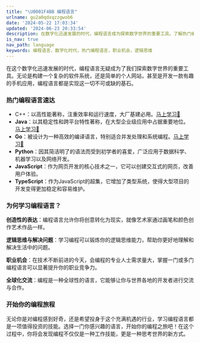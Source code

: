 ```yaml
---
title: "\U0001F4BB 编程语言"
urlname: gu2a0qdxqzzgwob6
date: '2024-05-22 17:03:34'
updated: '2024-06-23 20:33:54'
description: 在数字化迅速发展的时代，编程语言成为探索数字世界的重要工具。了解热门编程语言如C++、Java、Go、Python、JavaScript和TypeScript，提升你的职业竞争力和逻辑思维能力。开始你的编程之旅，创造性地表达与全球开发者交流。
is_nav: true
nav_path: language
keywords: 编程语言，数字化时代，热门编程语言，职业机会，逻辑思维
---
```

在这个数字化迅速发展的时代，编程语言无疑成为了我们探索数字世界的重要工具。无论是构建一个复杂的软件系统，还是简单的个人网站，甚至是开发一款有趣的手机应用，编程语言都是实现这一切不可或缺的基石。
### 热门编程语言速达

- C++：以高性能著称，注重效率和运行速度，大厂基建必用。[马上学习🤔](https://offernow.cn/s/language/cpp/vm62ytquukgy0sp8)
- **Java**：以其稳定性和跨平台特性著称，在大型企业级应用中占据重要地位。 [马上学习🤔](https://offernow.cn/s/language/java/java_master/ewu8fhrp6gm1yvpa)
- **Go**：被设计为一种高效的编译语言，特别适合并发处理和系统编程。[马上学习🤔](https://offernow.cn/s/language/golang/noob/tgkdc0idgg402xt1)
- **Python**：因其简洁明了的语法而受到初学者的喜爱，广泛应用于数据科学、机器学习以及网络开发。 
- **JavaScript**：作为网页开发的核心技术之一，它可以创建交互式的网页，改善用户体验。  
- **TypeScript**：作为JavaScript的超集，它增加了类型系统，使得大型项目的开发变得更加稳定和容易维护。
### 为何学习编程语言？

**创造性的表达**：编程语言允许你将创意转化为现实，就像艺术家通过画笔和颜色创作艺术作品一样。

**逻辑思维与解决问题**：学习编程可以锻炼你的逻辑思维能力，帮助你更好地理解和解决生活中的问题。

**职业机会**：在技术不断前进的今天，会编程的专业人士需求量大，掌握一门或多门编程语言可以显著提升你的职业竞争力。

**全球化交流**：编程是一种全球性的语言，它能够让你与世界各地的开发者进行交流与合作。


### 开始你的编程旅程

无论你是对编程感到好奇，还是希望投身于这个充满机遇的行业，学习编程语言都是一项值得投资的技能。选择一门你感兴趣的语言，开始你的编程之旅吧！在这个过程中，你将会发现编程不仅仅是一种工作技能，更是一种思考世界的新方式。


